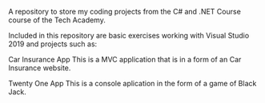 A repository to store my coding projects from the C# and .NET Course course of the Tech Academy.

Included in this repository are basic exercises working with Visual Studio 2019 and projects such as:

Car Insurance App
This is a MVC application that is in a form of an Car Insurance website. 

Twenty One App
This is a console aplication in the form of a game of Black Jack.

